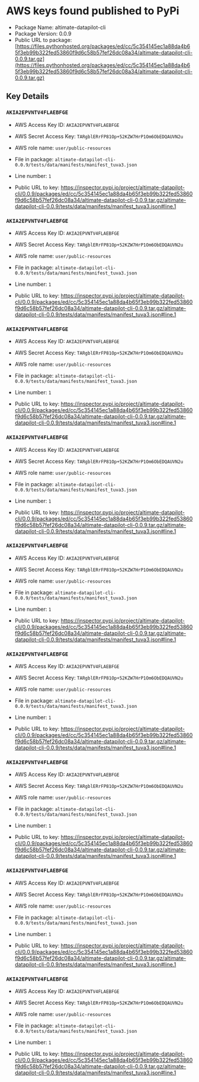 # AWS keys found published to PyPi

* Package Name: altimate-datapilot-cli
* Package Version: 0.0.9
* Public URL to package: [https://files.pythonhosted.org/packages/ed/cc/5c354145ec1a88da4b65f3eb99b322fed53860f9d6c58b57fef26dc08a34/altimate-datapilot-cli-0.0.9.tar.gz](https://files.pythonhosted.org/packages/ed/cc/5c354145ec1a88da4b65f3eb99b322fed53860f9d6c58b57fef26dc08a34/altimate-datapilot-cli-0.0.9.tar.gz)

## Key Details

### `AKIA2EPVNTV4FLAEBFGE`

* AWS Access Key ID: `AKIA2EPVNTV4FLAEBFGE`
* AWS Secret Access Key: `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` 
* AWS role name: `user/public-resources`
* File in package: `altimate-datapilot-cli-0.0.9/tests/data/manifests/manifest_tuva3.json`
* Line number: `1`

* Public URL to key: https://inspector.pypi.io/project/altimate-datapilot-cli/0.0.9/packages/ed/cc/5c354145ec1a88da4b65f3eb99b322fed53860f9d6c58b57fef26dc08a34/altimate-datapilot-cli-0.0.9.tar.gz/altimate-datapilot-cli-0.0.9/tests/data/manifests/manifest_tuva3.json#line.1



### `AKIA2EPVNTV4FLAEBFGE`

* AWS Access Key ID: `AKIA2EPVNTV4FLAEBFGE`
* AWS Secret Access Key: `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` 
* AWS role name: `user/public-resources`
* File in package: `altimate-datapilot-cli-0.0.9/tests/data/manifests/manifest_tuva3.json`
* Line number: `1`

* Public URL to key: https://inspector.pypi.io/project/altimate-datapilot-cli/0.0.9/packages/ed/cc/5c354145ec1a88da4b65f3eb99b322fed53860f9d6c58b57fef26dc08a34/altimate-datapilot-cli-0.0.9.tar.gz/altimate-datapilot-cli-0.0.9/tests/data/manifests/manifest_tuva3.json#line.1



### `AKIA2EPVNTV4FLAEBFGE`

* AWS Access Key ID: `AKIA2EPVNTV4FLAEBFGE`
* AWS Secret Access Key: `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` 
* AWS role name: `user/public-resources`
* File in package: `altimate-datapilot-cli-0.0.9/tests/data/manifests/manifest_tuva3.json`
* Line number: `1`

* Public URL to key: https://inspector.pypi.io/project/altimate-datapilot-cli/0.0.9/packages/ed/cc/5c354145ec1a88da4b65f3eb99b322fed53860f9d6c58b57fef26dc08a34/altimate-datapilot-cli-0.0.9.tar.gz/altimate-datapilot-cli-0.0.9/tests/data/manifests/manifest_tuva3.json#line.1



### `AKIA2EPVNTV4FLAEBFGE`

* AWS Access Key ID: `AKIA2EPVNTV4FLAEBFGE`
* AWS Secret Access Key: `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` 
* AWS role name: `user/public-resources`
* File in package: `altimate-datapilot-cli-0.0.9/tests/data/manifests/manifest_tuva3.json`
* Line number: `1`

* Public URL to key: https://inspector.pypi.io/project/altimate-datapilot-cli/0.0.9/packages/ed/cc/5c354145ec1a88da4b65f3eb99b322fed53860f9d6c58b57fef26dc08a34/altimate-datapilot-cli-0.0.9.tar.gz/altimate-datapilot-cli-0.0.9/tests/data/manifests/manifest_tuva3.json#line.1



### `AKIA2EPVNTV4FLAEBFGE`

* AWS Access Key ID: `AKIA2EPVNTV4FLAEBFGE`
* AWS Secret Access Key: `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` 
* AWS role name: `user/public-resources`
* File in package: `altimate-datapilot-cli-0.0.9/tests/data/manifests/manifest_tuva3.json`
* Line number: `1`

* Public URL to key: https://inspector.pypi.io/project/altimate-datapilot-cli/0.0.9/packages/ed/cc/5c354145ec1a88da4b65f3eb99b322fed53860f9d6c58b57fef26dc08a34/altimate-datapilot-cli-0.0.9.tar.gz/altimate-datapilot-cli-0.0.9/tests/data/manifests/manifest_tuva3.json#line.1



### `AKIA2EPVNTV4FLAEBFGE`

* AWS Access Key ID: `AKIA2EPVNTV4FLAEBFGE`
* AWS Secret Access Key: `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` 
* AWS role name: `user/public-resources`
* File in package: `altimate-datapilot-cli-0.0.9/tests/data/manifests/manifest_tuva3.json`
* Line number: `1`

* Public URL to key: https://inspector.pypi.io/project/altimate-datapilot-cli/0.0.9/packages/ed/cc/5c354145ec1a88da4b65f3eb99b322fed53860f9d6c58b57fef26dc08a34/altimate-datapilot-cli-0.0.9.tar.gz/altimate-datapilot-cli-0.0.9/tests/data/manifests/manifest_tuva3.json#line.1



### `AKIA2EPVNTV4FLAEBFGE`

* AWS Access Key ID: `AKIA2EPVNTV4FLAEBFGE`
* AWS Secret Access Key: `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` 
* AWS role name: `user/public-resources`
* File in package: `altimate-datapilot-cli-0.0.9/tests/data/manifests/manifest_tuva3.json`
* Line number: `1`

* Public URL to key: https://inspector.pypi.io/project/altimate-datapilot-cli/0.0.9/packages/ed/cc/5c354145ec1a88da4b65f3eb99b322fed53860f9d6c58b57fef26dc08a34/altimate-datapilot-cli-0.0.9.tar.gz/altimate-datapilot-cli-0.0.9/tests/data/manifests/manifest_tuva3.json#line.1



### `AKIA2EPVNTV4FLAEBFGE`

* AWS Access Key ID: `AKIA2EPVNTV4FLAEBFGE`
* AWS Secret Access Key: `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` 
* AWS role name: `user/public-resources`
* File in package: `altimate-datapilot-cli-0.0.9/tests/data/manifests/manifest_tuva3.json`
* Line number: `1`

* Public URL to key: https://inspector.pypi.io/project/altimate-datapilot-cli/0.0.9/packages/ed/cc/5c354145ec1a88da4b65f3eb99b322fed53860f9d6c58b57fef26dc08a34/altimate-datapilot-cli-0.0.9.tar.gz/altimate-datapilot-cli-0.0.9/tests/data/manifests/manifest_tuva3.json#line.1



### `AKIA2EPVNTV4FLAEBFGE`

* AWS Access Key ID: `AKIA2EPVNTV4FLAEBFGE`
* AWS Secret Access Key: `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` 
* AWS role name: `user/public-resources`
* File in package: `altimate-datapilot-cli-0.0.9/tests/data/manifests/manifest_tuva3.json`
* Line number: `1`

* Public URL to key: https://inspector.pypi.io/project/altimate-datapilot-cli/0.0.9/packages/ed/cc/5c354145ec1a88da4b65f3eb99b322fed53860f9d6c58b57fef26dc08a34/altimate-datapilot-cli-0.0.9.tar.gz/altimate-datapilot-cli-0.0.9/tests/data/manifests/manifest_tuva3.json#line.1


